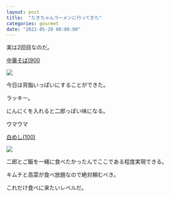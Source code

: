 ```yaml
---
layout: post
title:  "たきちゃんラーメンに行ってきた"
categories: gourmet
date: "2022-05-29 00:00:00"
---
```


実は2回目なのだ。

<u>中華そば(900</u>


<div class="trim">
  <div class="trim__item">
    <a href="{{ site.url }}/assets/images/2022-05-29-report/15-18-19.png">
      <img class="one" src="{{ site.url }}/assets/thumbnail/2022-05-29-report/15-18-19.png">
    </a>
  </div>
</div>


今日は背脂いっぱいにすることができた。

ラッキー。

にんにくを入れると二郎っぽい味になる。

ウマウマ

<u>白めし(100)</u>


<div class="trim">
  <div class="trim__item">
    <a href="{{ site.url }}/assets/images/2022-05-29-report/15-19-15.png">
      <img class="one" src="{{ site.url }}/assets/thumbnail/2022-05-29-report/15-19-15.png">
    </a>
  </div>
</div>


二郎とご飯を一緒に食べたかったんでここである程度実現できる。

キムチと高菜が食べ放題なので絶対頼むべき。

これだけ食べに来たいレベルだ。

